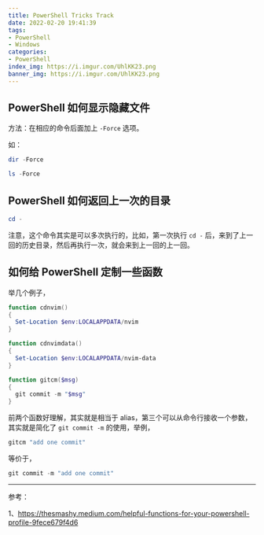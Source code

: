 ```yaml
---
title: PowerShell Tricks Track
date: 2022-02-20 19:41:39
tags:
- PowerShell
- Windows
categories:
- PowerShell
index_img: https://i.imgur.com/UhlKK23.png
banner_img: https://i.imgur.com/UhlKK23.png
---
```


## PowerShell 如何显示隐藏文件

方法：在相应的命令后面加上 `-Force` 选项。

如：

```powershell
dir -Force
```

```powershell
ls -Force
```

## PowerShell 如何返回上一次的目录

```powershell
cd -
```

注意，这个命令其实是可以多次执行的，比如，第一次执行 `cd -` 后，来到了上一回的历史目录，然后再执行一次，就会来到上一回的上一回。

## 如何给 PowerShell 定制一些函数

举几个例子，

```powershell
function cdnvim()
{
  Set-Location $env:LOCALAPPDATA/nvim
}

function cdnvimdata()
{
  Set-Location $env:LOCALAPPDATA/nvim-data
}

function gitcm($msg)
{
  git commit -m "$msg"
}
```

前两个函数好理解，其实就是相当于 alias，第三个可以从命令行接收一个参数，其实就是简化了 `git commit -m` 的使用，举例，

```powershell
gitcm "add one commit"
```

等价于，

```powershell
git commit -m "add one commit"
```

----------

参考：

1、<https://thesmashy.medium.com/helpful-functions-for-your-powershell-profile-9fece679f4d6>
